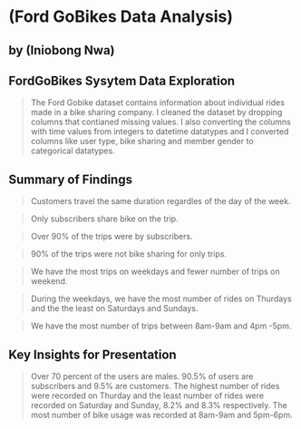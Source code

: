 # (Ford GoBikes Data Analysis)
## by (Iniobong Nwa)


## FordGoBikes Sysytem Data Exploration

>The Ford Gobike dataset contains information about individual rides made in a bike sharing company. I cleaned the dataset by dropping columns that contianed missing values. I also converting the columns with time values from integers to datetime datatypes and I converted columns like user type, bike sharing and member gender to categorical datatypes.


## Summary of Findings

> Customers travel the same duration regardles of the day of the week.

> Only subscribers share bike on the trip.

> Over 90% of the trips were by subscribers.

> 90% of the trips were not bike sharing for only trips.

> We have the most trips on weekdays and fewer number of trips on weekend.

> During the weekdays, we have the most number of rides on Thurdays and the the least on Saturdays and Sundays.

> We have the most number of trips between 8am-9am and 4pm -5pm.


## Key Insights for Presentation

> Over 70 percent of the users are males.
> 90.5% of users are subscribers and 9.5% are customers.
> The highest number of rides were recorded on Thurday and the least number of rides were recorded on Saturday and Sunday, 8.2% and 8.3% respectively.
> The most number of bike usage was recorded at 8am-9am and 5pm-6pm. 